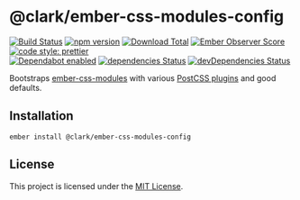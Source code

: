 # @clark/ember-css-modules-config

[![Build Status](https://travis-ci.org/ClarkSource/ember-css-modules-config.svg)](https://travis-ci.org/ClarkSource/ember-css-modules-config)
[![npm version](https://badge.fury.io/js/@clark%2Fember-css-modules-config.svg)](http://badge.fury.io/js/@clark%2Fember-css-modules-config)
[![Download Total](https://img.shields.io/npm/dt/@clark%2Fember-css-modules-config.svg)](http://badge.fury.io/js/@clark%2Fember-css-modules-config)
[![Ember Observer Score](https://emberobserver.com/badges/@clark%2Fember-css-modules-config.svg)](https://emberobserver.com/addons/ember-css-modules-config)
[![code style: prettier](https://img.shields.io/badge/code_style-prettier-ff69b4.svg)](https://github.com/prettier/prettier)  
[![Dependabot enabled](https://img.shields.io/badge/dependabot-enabled-blue.svg?logo=dependabot)](https://dependabot.com/)
[![dependencies Status](https://david-dm.org/ClarkSource/ember-css-modules-config/status.svg)](https://david-dm.org/ClarkSource/ember-css-modules-config)
[![devDependencies Status](https://david-dm.org/ClarkSource/ember-css-modules-config/dev-status.svg)](https://david-dm.org/ClarkSource/ember-css-modules-config?type=dev)

Bootstraps [ember-css-modules][ember-css-modules] with various
[PostCSS plugins][postcss-parts] and good defaults.

[ember-css-modules]: https://github.com/salsify/ember-css-modules
[postcss-parts]: https://www.postcss.parts/

## Installation

```
ember install @clark/ember-css-modules-config
```

## License

This project is licensed under the [MIT License](LICENSE.md).
